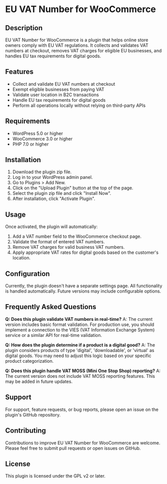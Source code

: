 # EU VAT Number for WooCommerce

## Description

EU VAT Number for WooCommerce is a plugin that helps online store owners comply with EU VAT regulations. It collects and validates VAT numbers at checkout, removes VAT charges for eligible EU businesses, and handles EU tax requirements for digital goods.

## Features

- Collect and validate EU VAT numbers at checkout
- Exempt eligible businesses from paying VAT
- Validate user location in B2C transactions
- Handle EU tax requirements for digital goods
- Perform all operations locally without relying on third-party APIs

## Requirements

- WordPress 5.0 or higher
- WooCommerce 3.0 or higher
- PHP 7.0 or higher

## Installation

1. Download the plugin zip file.
2. Log in to your WordPress admin panel.
3. Go to Plugins > Add New.
4. Click on the "Upload Plugin" button at the top of the page.
5. Select the plugin zip file and click "Install Now".
6. After installation, click "Activate Plugin".

## Usage

Once activated, the plugin will automatically:

1. Add a VAT number field to the WooCommerce checkout page.
2. Validate the format of entered VAT numbers.
3. Remove VAT charges for valid business VAT numbers.
4. Apply appropriate VAT rates for digital goods based on the customer's location.

## Configuration

Currently, the plugin doesn't have a separate settings page. All functionality is handled automatically. Future versions may include configurable options.

## Frequently Asked Questions

**Q: Does this plugin validate VAT numbers in real-time?**
A: The current version includes basic format validation. For production use, you should implement a connection to the VIES (VAT Information Exchange System) service or a similar API for real-time validation.

**Q: How does the plugin determine if a product is a digital good?**
A: The plugin considers products of type 'digital', 'downloadable', or 'virtual' as digital goods. You may need to adjust this logic based on your specific product categorization.

**Q: Does this plugin handle VAT MOSS (Mini One Stop Shop) reporting?**
A: The current version does not include VAT MOSS reporting features. This may be added in future updates.

## Support

For support, feature requests, or bug reports, please open an issue on the plugin's GitHub repository.

## Contributing

Contributions to improve EU VAT Number for WooCommerce are welcome. Please feel free to submit pull requests or open issues on GitHub.

## License

This plugin is licensed under the GPL v2 or later.
